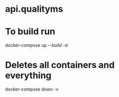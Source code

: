 # api.qualityms

# To build run
docker-compose up --build -d

# Deletes all containers and everything
docker-compose down -v